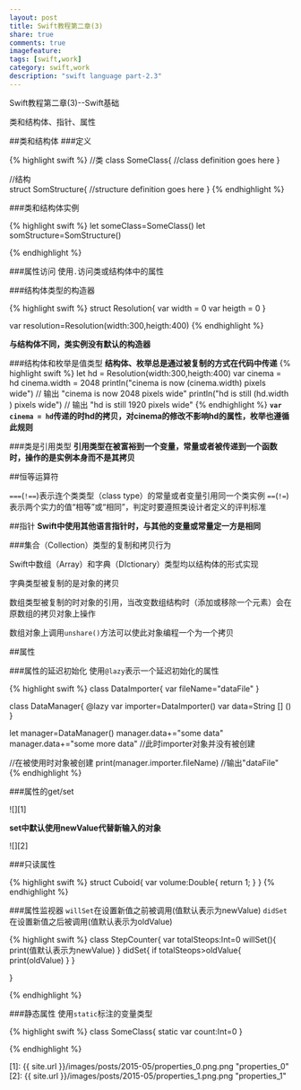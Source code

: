 ```yaml
---
layout: post
title: Swift教程第二章(3)
share: true
comments: true
imagefeature:
tags: [swift,work]
category: swift,work
description: "swift language part-2.3"
---
```


Swift教程第二章(3)--Swift基础

类和结构体、指针、属性

<!--more-->
##类和结构体
###定义

{% highlight swift %}
//类
class SomeClass{
	//class definition goes here
}

//结构	
struct SomStructure{
	//structure definition goes here
}
{%  endhighlight %}
		
###类和结构体实例

{% highlight swift %}
let someClass=SomeClass()
let somStructure=SomStructure()

{%  endhighlight %}

###属性访问
使用`.`访问类或结构体中的属性

###结构体类型的构造器

{% highlight swift %}
struct Resolution{
	var width = 0
	var heigth = 0
}

var resolution=Resolution(width:300,heigth:400)
{%  endhighlight %}

**与结构体不同，类实例没有默认的构造器**

###结构体和枚举是值类型
**结构体、枚举总是通过被复制的方式在代码中传递**
{% highlight swift %}
let hd = Resolution(width:300,heigth:400)
var cinema = hd
cinema.width = 2048
println("cinema is now \(cinema.width) pixels wide")
// 输出 "cinema is now 2048 pixels wide"
println("hd is still \(hd.width ) pixels wide")
// 输出 "hd is still 1920 pixels wide"
{%  endhighlight %}
**`var cinema = hd`传递的时hd的拷贝，对cinema的修改不影响hd的属性，枚举也遵循此规则**

###类是引用类型
**引用类型在被富裕到一个变量，常量或者被传递到一个函数时，操作的是实例本身而不是其拷贝**

##恒等运算符

`===`(`!==`)表示连个类类型（class type）的常量或者变量引用同一个类实例
`==`(`!=`)表示两个实力的值“相等”或“相同”，判定时要遵照类设计者定义的评判标准

##指针
**Swift中使用其他语言指针时，与其他的变量或常量定一方是相同**


###集合（Collection）类型的复制和拷贝行为

Swift中数组（Array）和字典（DIctionary）类型均以结构体的形式实现

字典类型被复制的是对象的拷贝

数组类型被复制的时对象的引用，当改变数组结构时（添加或移除一个元素）会在原数组的拷贝对象上操作

数组对象上调用`unshare()`方法可以使此对象编程一个为一个拷贝

##属性

###属性的延迟初始化
使用`@lazy`表示一个延迟初始化的属性

{% highlight swift %}
class DataImporter{
	var	fileName="dataFile"
}

class DataManager{
	@lazy var importer=DataImporter()
	var data=String [] ()
}

let manager=DataManager()
manager.data+="some data"
manager.data+="some more data"
//此时importer对象并没有被创建

//在被使用时对象被创建
print(manager.importer.fileName)
//输出"dataFile"
{%  endhighlight %}

###属性的get/set

![][1]

**set中默认使用newValue代替新输入的对象**

![][2]

###只读属性

{% highlight swift %}
struct Cuboid{
	var volume:Double{
		return 1;
	} 
}
{%  endhighlight %}

###属性监视器
`willSet`在设置新值之前被调用(值默认表示为newValue)
`didSet`在设置新值之后被调用(值默认表示为oldValue)

{% highlight swift %}
class StepCounter{
	var totalSteops:Int=0
	willSet(){
		print(值默认表示为newValue)
	}
	didSet{
		if totalSteops>oldValue{
			print(oldValue)
		}
	}

}

{%  endhighlight %}

###静态属性
使用`static`标注的变量类型

{% highlight swift %}
class SomeClass{
	static var count:Int=0
}

{%  endhighlight %}



[1]: {{ site.url }}/images/posts/2015-05/properties_0.png.png "properties_0"
[2]: {{ site.url }}/images/posts/2015-05/properties_1.png.png "properties_1"

